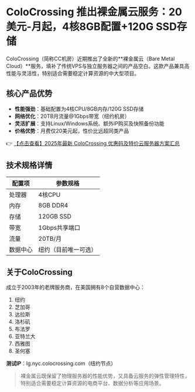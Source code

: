 # ColoCrossing 推出裸金属云服务：20美元-月起，4核8GB配置+120G SSD存储

ColoCrossing（简称CC机房）近期推出了全新的**裸金属云（Bare Metal Cloud）**服务，填补了传统VPS与独立服务器之间的产品空白。这款产品兼具高性能与灵活性，特别适合需要稳定计算资源的中大型项目。

## 核心产品优势
- **性能强劲**：基础配置为4核CPU/8GB内存/120G SSD存储
- **网络优化**：20TB月流量@1Gbps带宽（纽约机房）
- **灵活扩展**：支持Linux/Windows系统、额外IP购买及快照备份功能
- **价格优势**：月费仅20美元起，性价比远超同类产品

👉 [【点击查看】2025年最新 ColoCrossing 优惠码及特价云服务器方案汇总](https://bit.ly/ColoCrossing)

## 技术规格详情
| 配置项       | 参数规格               |
|--------------|-----------------------|
| 处理器       | 4核CPU                |
| 内存         | 8GB DDR4              |
| 存储         | 120GB SSD             |
| 带宽         | 1Gbps共享端口         |
| 流量         | 20TB/月               |
| 数据中心     | 纽约（目前唯一可选）   |

## 关于ColoCrossing
成立于2003年的老牌服务商，在美国拥有8个自营数据中心：
1. 纽约
2. 芝加哥
3. 达拉斯
4. 洛杉矶
5. 布法罗
6. 亚特兰大
7. 西雅图
8. 圣何塞

**测试IP**：lg.nyc.colocrossing.com（纽约节点）

> 裸金属云既保留了物理服务器的性能优势，又具备云服务的弹性管理特性，特别适合需要稳定计算资源的电商平台、数据分析等应用场景。